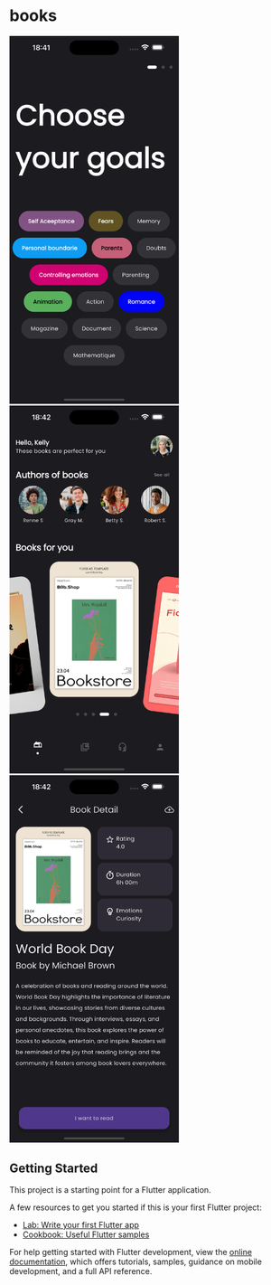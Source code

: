 # books

<div>
  <img src="assets/images/1.png" style="width: 300px;">
  <img src="assets/images/2.png" style="width: 300px;">
  <img src="assets/images/3.png" style="width: 300px;">
<div>

## Getting Started

This project is a starting point for a Flutter application.

A few resources to get you started if this is your first Flutter project:

- [Lab: Write your first Flutter app](https://docs.flutter.dev/get-started/codelab)
- [Cookbook: Useful Flutter samples](https://docs.flutter.dev/cookbook)

For help getting started with Flutter development, view the
[online documentation](https://docs.flutter.dev/), which offers tutorials,
samples, guidance on mobile development, and a full API reference.
